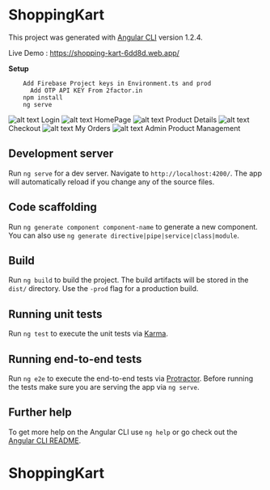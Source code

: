 # ShoppingKart

This project was generated with [Angular CLI](https://github.com/angular/angular-cli) version 1.2.4.

Live Demo : https://shopping-kart-6dd8d.web.app/

<b>Setup</b>

        Add Firebase Project keys in Environment.ts and prod
	      Add OTP API KEY From 2factor.in
        npm install
        ng serve
        
		
![alt text](http://www.mediafire.com/convkey/56f1/bjt08o4mqi83x6azg.jpg)
        Login
![alt text](http://www.mediafire.com/convkey/019f/0atmk73i2z71of6zg.jpg)
        HomePage
![alt text](http://www.mediafire.com/convkey/b3cd/trgo0lu0fikcbsdzg.jpg)
        Product Details
![alt text](http://www.mediafire.com/convkey/f68f/1so6gqwkwsw6dbyzg.jpg)
        Checkout
![alt text](http://www.mediafire.com/convkey/3410/53y4wulw9rg0z4rzg.jpg)
        My Orders
![alt text](http://www.mediafire.com/convkey/7e8f/xjn43cthv4lb1ngzg.jpg)
        Admin Product Management

## Development server

Run `ng serve` for a dev server. Navigate to `http://localhost:4200/`. The app will automatically reload if you change any of the source files.

## Code scaffolding

Run `ng generate component component-name` to generate a new component. You can also use `ng generate directive|pipe|service|class|module`.

## Build

Run `ng build` to build the project. The build artifacts will be stored in the `dist/` directory. Use the `-prod` flag for a production build.

## Running unit tests

Run `ng test` to execute the unit tests via [Karma](https://karma-runner.github.io).

## Running end-to-end tests

Run `ng e2e` to execute the end-to-end tests via [Protractor](http://www.protractortest.org/).
Before running the tests make sure you are serving the app via `ng serve`.

## Further help

To get more help on the Angular CLI use `ng help` or go check out the [Angular CLI README](https://github.com/angular/angular-cli/blob/master/README.md).
# ShoppingKart
